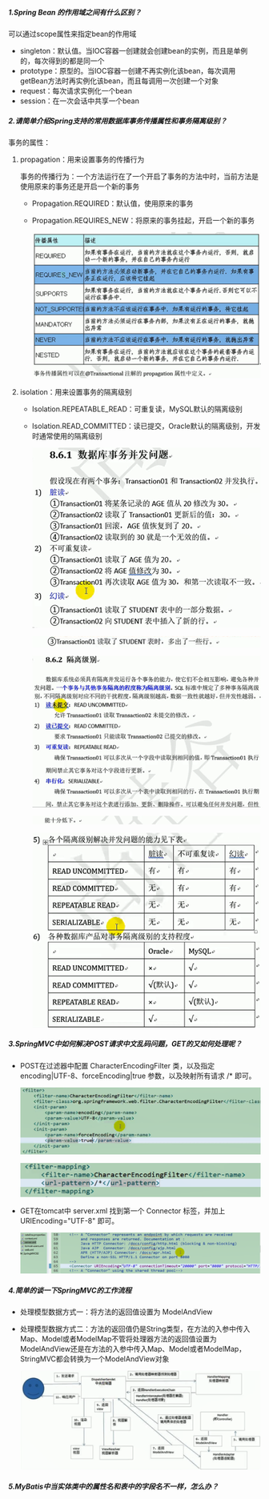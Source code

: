 ##### 1.Spring Bean 的作用域之间有什么区别？

可以通过scope属性来指定bean的作用域

- singleton：默认值。当IOC容器一创建就会创建bean的实例，而且是单例的，每次得到的都是同一个
- prototype：原型的。当IOC容器一创建不再实例化该bean，每次调用getBean方法时再实例化该bean，而且每调用一次创建一个对象
- request：每次请求实例化一个bean
- session：在一次会话中共享一个bean

##### 2.请简单介绍Spring支持的常用数据库事务传播属性和事务隔离级别？

事务的属性：

1. propagation：用来设置事务的传播行为

   事务的传播行为：一个方法运行在了一个开启了事务的方法中时，当前方法是使用原来的事务还是开启一个新的事务

   - Propagation.REQUIRED：默认值，使用原来的事务

   - Propagation.REQUIRES_NEW：将原来的事务挂起，开启一个新的事务

     ![事务传播属性](../../../../../resources/images/Snipaste_2022-03-20_13-47-40.png)

2. isolation：用来设置事务的隔离级别

   - Isolation.REPEATABLE_READ：可重复读，MySQL默认的隔离级别

   - Isolation.READ_COMMITTED：读已提交，Oracle默认的隔离级别，开发时通常使用的隔离级别

     

     ![数据库事务并发问题1](../../../../../resources/images/Snipaste_2022-03-20_15-31-58.png)

     ![数据库事务并发问题2](../../../../../resources/images/Snipaste_2022-03-20_15-38-28.png)

     ![隔离级别](../../../../../resources/images/Snipaste_2022-03-20_15-46-20.png)

     ![隔离级别2](../../../../../resources/images/Snipaste_2022-03-20_15-53-21.png)

     ![隔离级别支持程度](../../../../../resources/images/Snipaste_2022-03-20_15-58-29.png)

##### 3.SpringMVC中如何解决POST请求中文乱码问题，GET的又如何处理呢？

- POST在过滤器中配置 CharacterEncodingFilter 类，以及指定 encoding|UTF-8、forceEncoding|true 参数，以及映射所有请求 /* 即可。

  ![配置过滤器参数](../../../../../resources/images/Snipaste_2022-03-20_16-15-39.png)

  ![过滤器映射所有请求](../../../../../resources/images/Snipaste_2022-03-20_16-16-42.png)

- GET在tomcat中 server.xml 找到第一个 Connector 标签，并加上 URIEncoding="UTF-8" 即可。

  ![tomcat服务中配置](../../../../../resources/images/Snipaste_2022-03-20_16-18-48.png)

##### 4.简单的谈一下SpringMVC的工作流程

- 处理模型数据方式一：将方法的返回值设置为 ModelAndView

- 处理模型数据方式二：方法的返回值仍是String类型，在方法的入参中传入Map、Model或者ModelMap不管将处理器方法的返回值设置为ModelAndView还是在方法的入参中传入Map、Model或者ModelMap，StringMVC都会转换为一个ModelAndView对象

  ![SpringMVC的运行流程](../../../../../resources/images/Snipaste_2022-03-20_17-39-26.png)

##### 5.MyBatis中当实体类中的属性名和表中的字段名不一样，怎么办？

















































































































